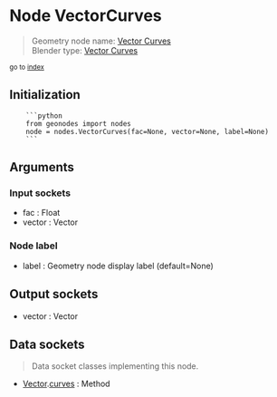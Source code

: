 
# Node VectorCurves

> Geometry node name: [Vector Curves](https://docs.blender.org/manual/en/latest/modeling/geometry_nodes/vector/vector_curves.html)<br>
  Blender type: [Vector Curves](https://docs.blender.org/api/current/bpy.types.ShaderNodeVectorCurve.html)
  
<sub>go to [index](/docs/index.md)</sub>

Initialization
--------------
        
        ```python
        from geonodes import nodes
        node = nodes.VectorCurves(fac=None, vector=None, label=None)
        ```



## Arguments


### Input sockets

- fac : Float
- vector : Vector

### Node label

- label : Geometry node display label (default=None)

## Output sockets

- vector : Vector

## Data sockets

> Data socket classes implementing this node.
  
  
- [Vector](/docs/sockets/Vector.md).[curves](/docs/sockets/Vector.md#curves) : Method
  
